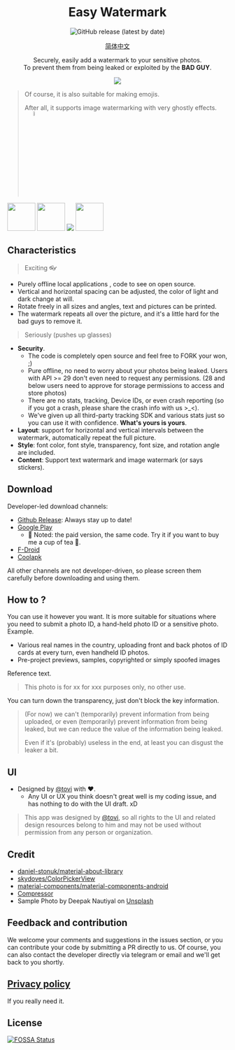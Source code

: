 <h1 align="center">Easy Watermark</h1>

<p align="center">
  <img alt="GitHub release (latest by date)" src="https://img.shields.io/github/v/release/rosuh/easywatermark">
</p>

<p align="center">  
  <a href="https://github.com/rosuH/EasyWatermark/blob/master/README_zh-CN.md">简体中文</a>
<p align="center">

<p align="center">  
Securely, easily add a watermark to your sensitive photos.</br>To prevent them from being leaked or exploited by the <b>BAD GUY</b>.
  </br>
</p>
<p align="center">
<img src="/static/preview.png"/>
</p>

> Of course, it is also suitable for making emojis. 
>
> After all, it supports image watermarking with very ghostly effects.
<a href="#" align="right"><img src="https://i.loli.net/2020/08/26/A53u6UbKZPYCv7t.jpg" width="5%"></a>

<p align="left">
<a href="https://play.google.com/store/apps/details?id=me.rosuh.easywatermark"><img src="/static/google-play-badge.png" width="auto" height="64px"/></a>
  <a href="https://www.coolapk.com/apk/272743"><img src="/static/logo_coolapk.png" width="auto" height="64px"/></a>
<a href="https://app.fossa.com/projects/git%2Bgithub.com%2FrosuH%2FEasyWatermark?ref=badge_shield" alt="FOSSA Status"><img src="https://app.fossa.com/api/projects/git%2Bgithub.com%2FrosuH%2FEasyWatermark.svg?type=shield"/></a>
  <a href="https://f-droid.org/packages/me.rosuh.easywatermark/"><img src="https://fdroid.gitlab.io/artwork/badge/get-it-on.png" width="auto" height="64px"/></a>
</p>

## Characteristics

> Exciting 👓

- Purely offline local applications , code to see on open source.
- Vertical and horizontal spacing can be adjusted, the color of light and dark change at will.
- Rotate freely in all sizes and angles, text and pictures can be printed.
- The watermark repeats all over the picture, and it's a little hard for the bad guys to remove it.

> Seriously (pushes up glasses)

- **Security**.
  - The code is completely open source and feel free to FORK your won, ;)
  - Pure offline, no need to worry about your photos being leaked. Users with API >= 29 don't even
    need to request any permissions. (28 and below users need to approve for storage permissions to
    access and store photos)
  - There are no stats, tracking, Device IDs, or even crash reporting (so if you got a crash, please
    share the crash info with us >_<).
  - We've given up all third-party tracking SDK and various stats just so you can use it with
    confidence.
    **What's yours is yours**.
- **Layout**: support for horizontal and vertical intervals between the watermark, automatically
  repeat the full picture.
- **Style**: font color, font style, transparency, font size, and rotation angle are included.
- **Content**: Support text watermark and image watermark (or says stickers).

## Download

Developer-led download channels:
- [Github Release](https://github.com/rosuH/EasyWatermark/releases): Always stay up to date!
- [Google Play](https://play.google.com/store/apps/details?id=me.rosuh.easywatermark)
  - 🍺 Noted: the paid version, the same code. Try it if you want to buy me a cup of tea 🍵.
- [F-Droid](https://f-droid.org/packages/me.rosuh.easywatermark/)
- [Coolapk](https://www.coolapk.com/apk/272743)

All other channels are not developer-driven, so please screen them carefully before downloading and using them.

## How to ?
You can use it however you want. It is more suitable for situations where you need to submit a photo ID, a hand-held photo ID or a sensitive photo. Example.
- Various real names in the country, uploading front and back photos of ID cards at every turn, even handheld ID photos.
- Pre-project previews, samples, copyrighted or simply spoofed images

Reference text.
> This photo is for xx for xxx purposes only, no other use.

You can turn down the transparency, just don't block the key information.

> (For now) we can't (temporarily) prevent information from being uploaded, or even (temporarily) prevent information from being leaked, but we can reduce the value of the information being leaked.
>
> Even if it's (probably) useless in the end, at least you can disgust the leaker a bit.

## UI

- Designed by [@tovi](https://www.figma.com/@tovi) with ❤️.
  - Any UI or UX you think doesn't great well is my coding issue, and has nothing to do with the UI
    draft. xD
  
> This app was designed by [@tovi](https://www.figma.com/@tovi), so all rights to the UI and related design resources belong to him and may not be used without permission from any person or organization.

## Credit

- [daniel-stonuk/material-about-library](https://github.com/daniel-stoneuk/material-about-library)
- [skydoves/ColorPickerView](https://github.com/skydoves/ColorPickerView)
- [material-components/material-components-android](https://github.com/material-components/material-components-android)
- [Compressor](https://github.com/zetbaitsu/Compressor/)
- Sample Photo by Deepak Nautiyal
  on [Unsplash](https://unsplash.com/s/photos/animals?utm_source=unsplash&utm_medium=referral&utm_content=creditCopyText)

## Feedback and contribution

We welcome your comments and suggestions in the issues section, or you can contribute your code by
submitting a PR directly to us. Of course, you can also contact the developer directly via telegram
or email and we'll get back to you shortly.

## [Privacy policy](https://github.com/rosuH/EasyWatermark/blob/master/PrivacyPolicy.md)

If you really need it.


## License
[![FOSSA Status](https://app.fossa.com/api/projects/git%2Bgithub.com%2FrosuH%2FEasyWatermark.svg?type=large)](https://app.fossa.com/projects/git%2Bgithub.com%2FrosuH%2FEasyWatermark?ref=badge_large)